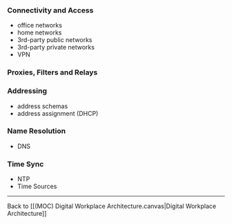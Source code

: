 
### Connectivity and Access

- office networks
- home networks
- 3rd-party public networks
- 3rd-party private networks
- VPN


### Proxies, Filters and Relays


### Addressing

- address schemas
- address assignment (DHCP)

### Name Resolution

- DNS

### Time Sync

- NTP
- Time Sources


---
Back to [[(MOC) Digital Workplace Architecture.canvas|Digital Workplace Architecture]]
